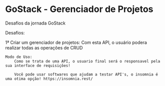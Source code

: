 # GoStack - Gerenciador de Projetos
Desafios da jornada GoStack


Desafios:

1ª Criar um gerenciador de projetos:
    Com esta API, o usuário podera realizar todas as operações de CRUD 
    
    Modo de Uso:
        Como se trata de uma API, o usuario final será o responsavel pela sua interface de requisições!
        
        Você pode usar softwares que ajudam a testar API's, o insomnia é uma otima opção! https://insomnia.rest/
        
    
